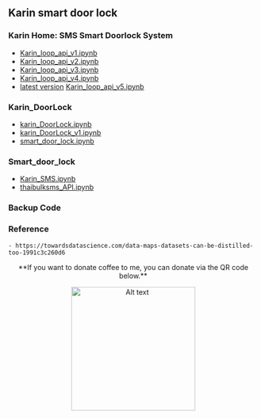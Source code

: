 ## Karin smart door lock

### Karin Home: SMS Smart Doorlock System
- <a href="https://colab.research.google.com/drive/15viEUJQ2hy9y7LSLFBo0s1YBdvTVfQGs?usp=sharing">Karin_loop_api_v1.ipynb</a>
- <a href="https://colab.research.google.com/drive/1-m6QVqMjZ4vEf-Raev2cd33LOr1XJ6ss?usp=sharing">Karin_loop_api_v2.ipynb</a>
- <a href="https://colab.research.google.com/drive/1g0-b9xIURBnhsM3ozLXw65cgk_NqxruV?usp=sharing">Karin_loop_api_v3.ipynb</a>
- <a href="https://colab.research.google.com/drive/16YdYqf6BBzKC5MSRu8WcZHXrQ_zRXUv6?usp=sharing">Karin_loop_api_v4.ipynb</a>
- <ins>latest version</ins> <a href="https://colab.research.google.com/drive/1PDI7bIaqw55vrxm1Ts3U0FBJtKC8liPW?usp=sharing">Karin_loop_api_v5.ipynb</a>
    
### Karin_DoorLock
- <a href="https://colab.research.google.com/drive/1qwq7U09J9UKjHWZ3K8JhTGdBoIg-2Ulw?usp=sharing">karin_DoorLock.ipynb</a>
- <a href="https://colab.research.google.com/drive/1lr4i31J7axBStHYFEp1YHBqtOC2_e-E1?usp=sharing">karin_DoorLock_v1.ipynb</a>
- <a href="https://colab.research.google.com/drive/1XCCuC_nUxr1pJ6MWIIwPFypj6mhXx1qm?usp=sharing">smart_door_lock.ipynb</a>

### Smart_door_lock
- <a href="https://colab.research.google.com/drive/1BXRuJR4TS9mh5dcXFu38v03QZ-iMvxl5?usp=sharing">Karin_SMS.ipynb</a>
- <a href="https://colab.research.google.com/drive/1AGRO6q1PJRDC-E6CeyUg3dniaC1erLU7?usp=sharing">thaibulksms_API.ipynb</a>

### Backup Code

### Reference
    - https://towardsdatascience.com/data-maps-datasets-can-be-distilled-too-1991c3c260d6

<p align="center">**If you want to donate coffee to me, you can donate via the QR code below.**</p>
<p align="center"><img src="https://lh6.googleusercontent.com/4Dni4jkpIs0L_iFNIC7jGFMryoqNS3E74qym_9pLkiyta5W8Jkz41yvTVqk8Nc8CxXc=w2400"
  alt="Alt text" width="250" high="250" style="display: margin: 0 auto; max-width: 300px"></p>
  
<!-- <table>
    <tr><th>First Header</th><th>Second Header</th></tr>
    <tr><td>Content Cell</td><td>Content Cell</td></tr>
    <tr><td>Content Cell</td><td>Content Cell</td></tr>
</table> -->

